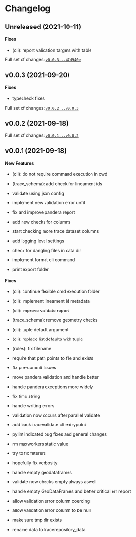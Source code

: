 # Changelog

## Unreleased (2021-10-11)

#### Fixes

-   (cli): report validation targets with table

Full set of changes:
[`v0.0.3...47d940e`](https://github.com/nialov/tracerepo/compare/v0.0.3...47d940e)

## v0.0.3 (2021-09-20)

#### Fixes

-   typecheck fixes

Full set of changes:
[`v0.0.2...v0.0.3`](https://github.com/nialov/tracerepo/compare/v0.0.2...v0.0.3)

## v0.0.2 (2021-09-18)

Full set of changes:
[`v0.0.1...v0.0.2`](https://github.com/nialov/tracerepo/compare/v0.0.1...v0.0.2)

## v0.0.1 (2021-09-18)

#### New Features

-   (cli): do not require command execution in cwd

-   (trace_schema): add check for lineament ids

-   validate using json config

-   implement new validation error unfit

-   fix and improve pandera report

-   add new checks for columns

-   start checking more trace dataset columns

-   add logging level settings

-   check for dangling files in data dir

-   implement format cli command

-   print export folder

#### Fixes

-   (cli): continue flexible cmd execution folder

-   (cli): implement lineament id metadata

-   (cli): improve validate report

-   (trace_schema): remove geometry checks

-   (cli): tuple default argument

-   (cli): replace list defaults with tuple

-   (rules): fix filename

-   require that path points to file and exists

-   fix pre-commit issues

-   move pandera validation and handle better

-   handle pandera exceptions more widely

-   fix time string

-   handle writing errors

-   validation now occurs after parallel validate

-   add back tracevalidate cli entrypoint

-   pylint indicated bug fixes and general changes

-   rm maxworkers static value

-   try to fix filterers

-   hopefully fix verbosity

-   handle empty geodataframes

-   validate now checks empty always aswell

-   handle empty GeoDataFrames and better critical err report

-   allow validation error column coercing

-   allow validation error column to be null

-   make sure tmp dir exists

-   rename data to tracerepository_data
